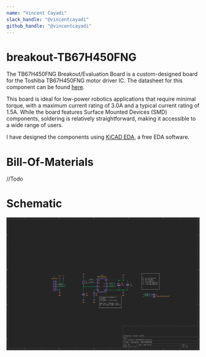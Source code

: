 ```yaml
---
name: "Vincent Cayadi"
slack_handle: "@vincentcayadi"
github_handle: "@vincentcayadi"
---
```


# breakout-TB67H450FNG

The TB67H450FNG Breakout/Evaluation Board is a custom-designed board for the Toshiba TB67H450FNG motor driver IC. The datasheet for this component can be found [here](https://toshiba.semicon-storage.com/info/TB67H450FNG_datasheet_en_20201126.pdf?did=65346&prodName=TB67H450FNG).

This board is ideal for low-power robotics applications that require minimal torque, with a maximum current rating of 3.0A and a typical current rating of 1.5A. While the board features Surface Mounted Devices (SMD) components, soldering is relatively straightforward, making it accessible to a wide range of users.

I have designed the components using [KiCAD EDA](https://www.kicad.org/), a free EDA software.

# Bill-Of-Materials

//Todo

# Schematic

![Schematic](schematic.png)
